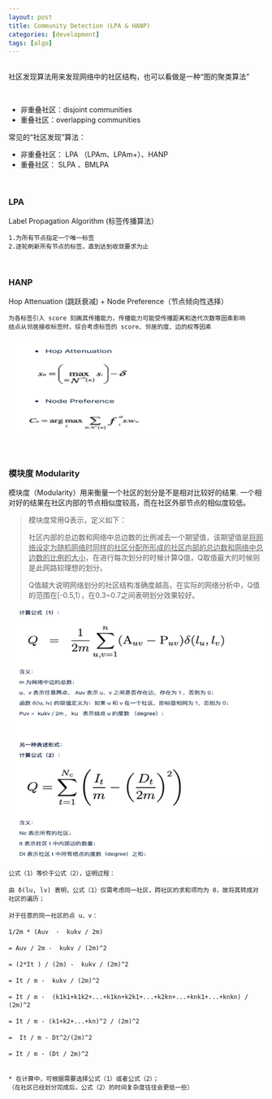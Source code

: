 ```yaml
---
layout: post
title: Community Detection (LPA & HANP)
categories: [development]
tags: [algo]
---
```


<br>社区发现算法用来发现网络中的社区结构，也可以看做是一种“图的聚类算法”

<br>

* 非重叠社区：disjoint communities
* 重叠社区：overlapping communities

常见的“社区发现”算法：

* 非重叠社区： LPA （LPAm、LPAm+）、HANP
* 重叠社区： SLPA 、BMLPA

<br>

### LPA

Label Propagation Algorithm (标签传播算法）

```算法思想：
1.为所有节点指定一个唯一标签
2.逐轮刷新所有节点的标签，直到达到收敛要求为止
```
<br>

### HANP

Hop Attenuation (跳跃衰减) + Node Preference（节点倾向性选择）

```算法思想：
为各标签引入 score 刻画其传播能力，传播能力可能受传播距离和迭代次数等因素影响
结点从邻居接收标签时，综合考虑标签的 score、邻居的度、边的权等因素
```

<img class="custom_image" src="/assets/images/article/algo/IMG_001.png"
width="300" height="200" align="center">

<br>

### 模块度 Modularity

模块度（Modularity）用来衡量一个社区的划分是不是相对比较好的结果.
一个相对好的结果在社区内部的节点相似度较高，而在社区外部节点的相似度较低。



> 模块度常用Q表示，定义如下：
>
> 社区内部的总边数和网络中总边数的比例减去一个期望值，该期望值是<u>将网络设定为随机网络时同样的社区分配所形成的社区内部的总边数和网络中总边数的比例的大小</u>，在进行每次划分的时候计算Q值，Q取值最大的时候则是此网路较理想的划分。
>
> Q值越大说明网络划分的社区结构准确度越高，在实际的网络分析中，Q值的范围在[-0.5,1），在0.3~0.7之间表明划分效果较好。



<img class="custom_image" src="/assets/images/article/algo/IMG_002.png"
width="600" height="500" align="center">

```
公式（1）等价于公式（2），证明过程：

由 δ(lu, lv) 表明，公式（1）仅需考虑同一社区，跨社区的求和项均为 0，故将其转成对社区的遍历；

对于任意的同一社区的点 u、v：

1/2m * (Auv  -  kukv / 2m)

= Auv / 2m -  kukv / (2m)^2

= (2*It ) / (2m) -  kukv / (2m)^2

= It / m -  kukv / (2m)^2

= It / m -  (k1k1+k1k2+...+k1kn+k2k1+...+k2kn+...+knk1+...+knkn) / (2m)^2

= It / m - (k1+k2+...+kn)^2 / (2m)^2

=  It / m - Dt^2/(2m)^2

= It / m - (Dt / 2m)^2


* 在计算中，可根据需要选择公式（1）或者公式（2）；
（在社区已经划分完成后，公式（2）的时间复杂度往往会更低一些）
```




<br>
<br>


